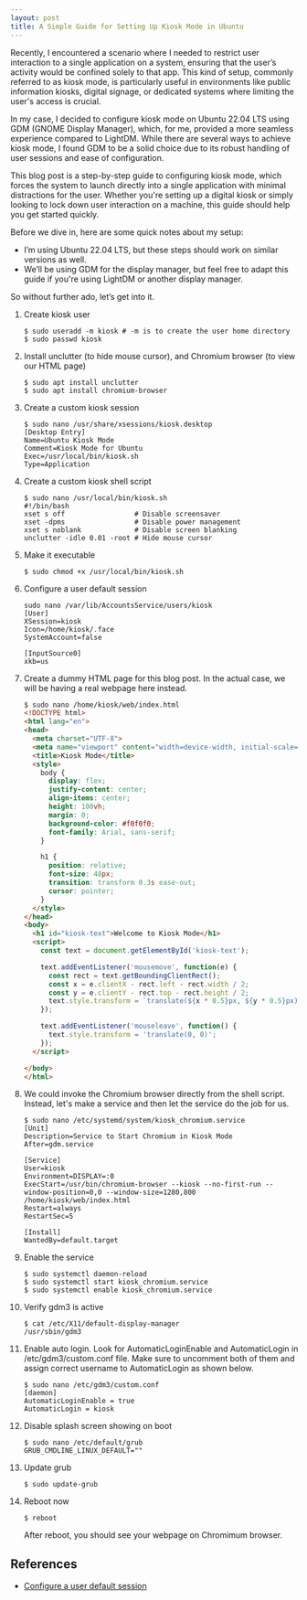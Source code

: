 ```yaml
---
layout: post
title: A Simple Guide for Setting Up Kiosk Mode in Ubuntu 
---
```


Recently, I encountered a scenario where I needed to restrict user interaction to a single application on a system, ensuring that the user’s activity would be confined solely to that app. This kind of setup, commonly referred to as kiosk mode, is particularly useful in environments like public information kiosks, digital signage, or dedicated systems where limiting the user's access is crucial.

In my case, I decided to configure kiosk mode on Ubuntu 22.04 LTS using GDM (GNOME Display Manager), which, for me, provided a more seamless experience compared to LightDM. While there are several ways to achieve kiosk mode, I found GDM to be a solid choice due to its robust handling of user sessions and ease of configuration.

This blog post is a step-by-step guide to configuring kiosk mode, which forces the system to launch directly into a single application with minimal distractions for the user. Whether you're setting up a digital kiosk or simply looking to lock down user interaction on a machine, this guide should help you get started quickly.

Before we dive in, here are some quick notes about my setup:

* I’m using Ubuntu 22.04 LTS, but these steps should work on similar versions as well.
* We’ll be using GDM for the display manager, but feel free to adapt this guide if you're using LightDM or another display manager.

So without further ado, let’s get into it.

1. Create kiosk user
    ```console
    $ sudo useradd -m kiosk # -m is to create the user home directory
    $ sudo passwd kiosk
    ```
2. Install unclutter (to hide mouse cursor), and Chromium browser (to view our HTML page)
    ```console
    $ sudo apt install unclutter
    $ sudo apt install chromium-browser
    ```
3.  Create a custom kiosk session
    ```console
    $ sudo nano /usr/share/xsessions/kiosk.desktop
    [Desktop Entry]
    Name=Ubuntu Kiosk Mode
    Comment=Kiosk Mode for Ubuntu
    Exec=/usr/local/bin/kiosk.sh
    Type=Application
    ```
4. Create a custom kiosk shell script
    ```console
    $ sudo nano /usr/local/bin/kiosk.sh
    #!/bin/bash
    xset s off                 # Disable screensaver
    xset -dpms                 # Disable power management
    xset s noblank             # Disable screen blanking
    unclutter -idle 0.01 -root # Hide mouse cursor
    ```
5. Make it executable
    ```console
    $ sudo chmod +x /usr/local/bin/kiosk.sh
    ```
6. Configure a user default session
    ```console
    sudo nano /var/lib/AccountsService/users/kiosk
    [User]
    XSession=kiosk
    Icon=/home/kiosk/.face
    SystemAccount=false

    [InputSource0]
    xkb=us
    ```
7. Create a dummy HTML page for this blog post. In the actual case, we will be having a real webpage here instead.
    ```html
    $ sudo nano /home/kiosk/web/index.html
    <!DOCTYPE html>
    <html lang="en">
    <head>
      <meta charset="UTF-8">
      <meta name="viewport" content="width=device-width, initial-scale=1.0">
      <title>Kiosk Mode</title>
      <style>
        body {
          display: flex;
          justify-content: center;
          align-items: center;
          height: 100vh;
          margin: 0;
          background-color: #f0f0f0;
          font-family: Arial, sans-serif;
        }

        h1 {
          position: relative;
          font-size: 48px;
          transition: transform 0.3s ease-out;
          cursor: pointer;
        }
      </style>
    </head>
    <body>
      <h1 id="kiosk-text">Welcome to Kiosk Mode</h1>
      <script>
        const text = document.getElementById('kiosk-text');

        text.addEventListener('mousemove', function(e) {
          const rect = text.getBoundingClientRect();
          const x = e.clientX - rect.left - rect.width / 2;
          const y = e.clientY - rect.top - rect.height / 2;
          text.style.transform = `translate(${x * 0.5}px, ${y * 0.5}px)`;
        });

        text.addEventListener('mouseleave', function() {
          text.style.transform = 'translate(0, 0)';
        });
      </script>

    </body>
    </html>
    ```
8. We could invoke the Chromium browser directly from the shell script. Instead, let's make a service and then let the service do the job for us.
    ```console
    $ sudo nano /etc/systemd/system/kiosk_chromium.service
    [Unit]
    Description=Service to Start Chromium in Kiosk Mode
    After=gdm.service

    [Service]
    User=kiosk
    Environment=DISPLAY=:0
    ExecStart=/usr/bin/chromium-browser --kiosk --no-first-run --window-position=0,0 --window-size=1280,800 /home/kiosk/web/index.html
    Restart=always
    RestartSec=5

    [Install]
    WantedBy=default.target
    ```
9. Enable the service
    ```console
    $ sudo systemctl daemon-reload
    $ sudo systemctl start kiosk_chromium.service
    $ sudo systemctl enable kiosk_chromium.service
    ```
10. Verify gdm3 is active
    ```console
    $ cat /etc/X11/default-display-manager
    /usr/sbin/gdm3
    ```
11. Enable auto login. Look for AutomaticLoginEnable and AutomaticLogin in /etc/gdm3/custom.conf file. Make sure to uncomment both of them and assign correct username to AutomaticLogin as shown below.
    ```console
    $ sudo nano /etc/gdm3/custom.conf
    [daemon]
    AutomaticLoginEnable = true
    AutomaticLogin = kiosk
    ```
12. Disable splash screen showing on boot
    ```console
    $ sudo nano /etc/default/grub
    GRUB_CMDLINE_LINUX_DEFAULT=""
    ```
13. Update grub
    ```console
    $ sudo update-grub
    ```
14. Reboot now
    ```console
    $ reboot
    ```
    After reboot, you should see your webpage on Chromimum browser.

References
----------
* [Configure a user default session](https://help.gnome.org/admin/system-admin-guide/stable/session-user.html.en)
